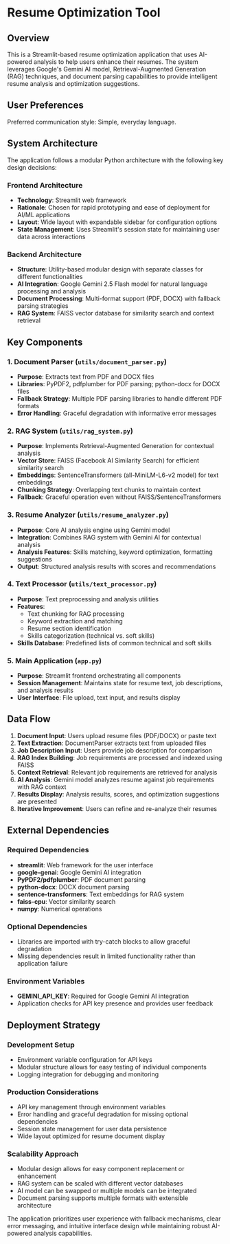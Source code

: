 # Resume Optimization Tool

## Overview

This is a Streamlit-based resume optimization application that uses AI-powered analysis to help users enhance their resumes. The system leverages Google's Gemini AI model, Retrieval-Augmented Generation (RAG) techniques, and document parsing capabilities to provide intelligent resume analysis and optimization suggestions.

## User Preferences

Preferred communication style: Simple, everyday language.

## System Architecture

The application follows a modular Python architecture with the following key design decisions:

### Frontend Architecture
- **Technology**: Streamlit web framework
- **Rationale**: Chosen for rapid prototyping and ease of deployment for AI/ML applications
- **Layout**: Wide layout with expandable sidebar for configuration options
- **State Management**: Uses Streamlit's session state for maintaining user data across interactions

### Backend Architecture
- **Structure**: Utility-based modular design with separate classes for different functionalities
- **AI Integration**: Google Gemini 2.5 Flash model for natural language processing and analysis
- **Document Processing**: Multi-format support (PDF, DOCX) with fallback parsing strategies
- **RAG System**: FAISS vector database for similarity search and context retrieval

## Key Components

### 1. Document Parser (`utils/document_parser.py`)
- **Purpose**: Extracts text from PDF and DOCX files
- **Libraries**: PyPDF2, pdfplumber for PDF parsing; python-docx for DOCX files
- **Fallback Strategy**: Multiple PDF parsing libraries to handle different PDF formats
- **Error Handling**: Graceful degradation with informative error messages

### 2. RAG System (`utils/rag_system.py`)
- **Purpose**: Implements Retrieval-Augmented Generation for contextual analysis
- **Vector Store**: FAISS (Facebook AI Similarity Search) for efficient similarity search
- **Embeddings**: SentenceTransformers (all-MiniLM-L6-v2 model) for text embeddings
- **Chunking Strategy**: Overlapping text chunks to maintain context
- **Fallback**: Graceful operation even without FAISS/SentenceTransformers

### 3. Resume Analyzer (`utils/resume_analyzer.py`)
- **Purpose**: Core AI analysis engine using Gemini model
- **Integration**: Combines RAG system with Gemini AI for contextual analysis
- **Analysis Features**: Skills matching, keyword optimization, formatting suggestions
- **Output**: Structured analysis results with scores and recommendations

### 4. Text Processor (`utils/text_processor.py`)
- **Purpose**: Text preprocessing and analysis utilities
- **Features**: 
  - Text chunking for RAG processing
  - Keyword extraction and matching
  - Resume section identification
  - Skills categorization (technical vs. soft skills)
- **Skills Database**: Predefined lists of common technical and soft skills

### 5. Main Application (`app.py`)
- **Purpose**: Streamlit frontend orchestrating all components
- **Session Management**: Maintains state for resume text, job descriptions, and analysis results
- **User Interface**: File upload, text input, and results display

## Data Flow

1. **Document Input**: Users upload resume files (PDF/DOCX) or paste text
2. **Text Extraction**: DocumentParser extracts text from uploaded files
3. **Job Description Input**: Users provide job description for comparison
4. **RAG Index Building**: Job requirements are processed and indexed using FAISS
5. **Context Retrieval**: Relevant job requirements are retrieved for analysis
6. **AI Analysis**: Gemini model analyzes resume against job requirements with RAG context
7. **Results Display**: Analysis results, scores, and optimization suggestions are presented
8. **Iterative Improvement**: Users can refine and re-analyze their resumes

## External Dependencies

### Required Dependencies
- **streamlit**: Web framework for the user interface
- **google-genai**: Google Gemini AI integration
- **PyPDF2/pdfplumber**: PDF document parsing
- **python-docx**: DOCX document parsing
- **sentence-transformers**: Text embeddings for RAG system
- **faiss-cpu**: Vector similarity search
- **numpy**: Numerical operations

### Optional Dependencies
- Libraries are imported with try-catch blocks to allow graceful degradation
- Missing dependencies result in limited functionality rather than application failure

### Environment Variables
- **GEMINI_API_KEY**: Required for Google Gemini AI integration
- Application checks for API key presence and provides user feedback

## Deployment Strategy

### Development Setup
- Environment variable configuration for API keys
- Modular structure allows for easy testing of individual components
- Logging integration for debugging and monitoring

### Production Considerations
- API key management through environment variables
- Error handling and graceful degradation for missing optional dependencies
- Session state management for user data persistence
- Wide layout optimized for resume document display

### Scalability Approach
- Modular design allows for easy component replacement or enhancement
- RAG system can be scaled with different vector databases
- AI model can be swapped or multiple models can be integrated
- Document parsing supports multiple formats with extensible architecture

The application prioritizes user experience with fallback mechanisms, clear error messaging, and intuitive interface design while maintaining robust AI-powered analysis capabilities.